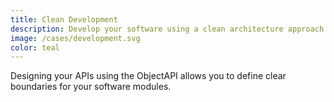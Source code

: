 ```yaml
---
title: Clean Development
description: Develop your software using a clean architecture approach
image: /cases/development.svg
color: teal
---
```


Designing your APIs using the ObjectAPI allows you to define clear boundaries for your software modules.
